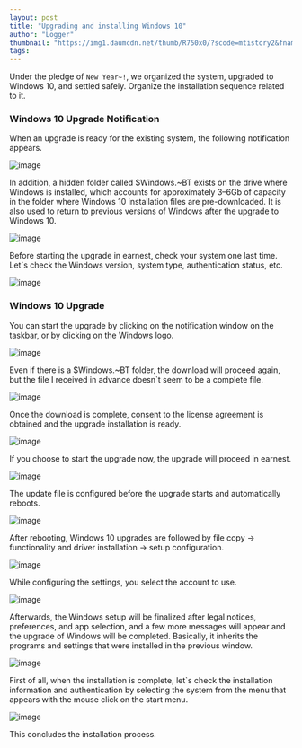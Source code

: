 ```yaml
---
layout: post
title: "Upgrading and installing Windows 10"
author: "Logger"
thumbnail: "https://img1.daumcdn.net/thumb/R750x0/?scode=mtistory2&fname=https%3A%2F%2Ft1.daumcdn.net%2Fcfile%2Ftistory%2F27285B40568E817418"
tags: 
---
```



Under the pledge of `New Year~!`, we organized the system, upgraded to Windows 10, and settled safely. Organize the installation sequence related to it.

### Windows 10 Upgrade Notification

When an upgrade is ready for the existing system, the following notification appears.

![image](https://t1.daumcdn.net/cfile/tistory/27285B40568E817418)

In addition, a hidden folder called $Windows.~BT exists on the drive where Windows is installed, which accounts for approximately 3–6Gb of capacity in the folder where Windows 10 installation files are pre-downloaded. It is also used to return to previous versions of Windows after the upgrade to Windows 10.

![image](https://t1.daumcdn.net/cfile/tistory/232CC133568E8CB903)

Before starting the upgrade in earnest, check your system one last time. Let`s check the Windows version, system type, authentication status, etc.

![image](https://t1.daumcdn.net/cfile/tistory/27576D4D568E8CF524)

### Windows 10 Upgrade

You can start the upgrade by clicking on the notification window on the taskbar, or by clicking on the Windows logo.

![image](https://t1.daumcdn.net/cfile/tistory/21777048568E8DD73B)

Even if there is a $Windows.~BT folder, the download will proceed again, but the file I received in advance doesn`t seem to be a complete file.

![image](https://t1.daumcdn.net/cfile/tistory/212AC646568E8FE40E)

Once the download is complete, consent to the license agreement is obtained and the upgrade installation is ready.

![image](https://t1.daumcdn.net/cfile/tistory/22604C45568E91A629)

If you choose to start the upgrade now, the upgrade will proceed in earnest.

![image](https://t1.daumcdn.net/cfile/tistory/26581145568E922734)

The update file is configured before the upgrade starts and automatically reboots.

![image](https://t1.daumcdn.net/cfile/tistory/217FA933568EA11001)

After rebooting, Windows 10 upgrades are followed by file copy → functionality and driver installation → setup configuration.

![image](https://t1.daumcdn.net/cfile/tistory/260ED833568EA37F03)

While configuring the settings, you select the account to use.

![image](https://t1.daumcdn.net/cfile/tistory/25552839568EA71A1A)

Afterwards, the Windows setup will be finalized after legal notices, preferences, and app selection, and a few more messages will appear and the upgrade of Windows will be completed. Basically, it inherits the programs and settings that were installed in the previous window.

![image](https://t1.daumcdn.net/cfile/tistory/2266A238568EB3972F)

First of all, when the installation is complete, let`s check the installation information and authentication by selecting the system from the menu that appears with the mouse click on the start menu.

![image](https://t1.daumcdn.net/cfile/tistory/2355B839568EB84930)

This concludes the installation process.
